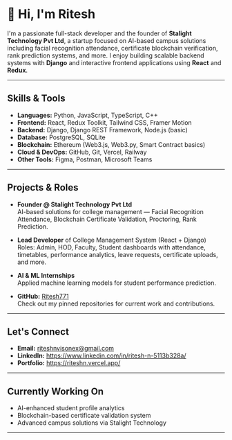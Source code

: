 # 👋 Hi, I'm Ritesh

I'm a passionate full-stack developer and the founder of **Stalight Technology Pvt Ltd**, a startup focused on AI-based campus solutions including facial recognition attendance, certificate blockchain verification, rank prediction systems, and more. I enjoy building scalable backend systems with **Django** and interactive frontend applications using **React** and **Redux**.

---

##  Skills & Tools
- **Languages:** Python, JavaScript, TypeScript, C++
- **Frontend:** React, Redux Toolkit, Tailwind CSS, Framer Motion
- **Backend:** Django, Django REST Framework, Node.js (basic)
- **Database:** PostgreSQL, SQLite
- **Blockchain:** Ethereum (Web3.js, Web3.py, Smart Contract basics)
- **Cloud & DevOps:** GitHub, Git, Vercel, Railway
- **Other Tools:** Figma, Postman, Microsoft Teams

---

##  Projects & Roles
- **Founder @ Stalight Technology Pvt Ltd**  
  AI-based solutions for college management — Facial Recognition Attendance, Blockchain Certificate Validation, Proctoring, Rank Prediction.
  
- **Lead Developer** of College Management System (React + Django)  
  Roles: Admin, HOD, Faculty, Student dashboards with attendance, timetables, performance analytics, leave requests, certificate uploads, and more.

- **AI & ML Internships**  
  Applied machine learning models for student performance prediction.

- **GitHub:** [Ritesh771](https://github.com/Ritesh771)  
  Check out my pinned repositories for current work and contributions.

---

## Let's Connect

- **Email:** riteshnvisonex@gmail.com
- **LinkedIn:** https://www.linkedin.com/in/ritesh-n-5113b328a/
- **Portfolio:** https://riteshn.vercel.app/

---

## Currently Working On

- AI-enhanced student profile analytics
- Blockchain-based certificate validation system
- Advanced campus solutions via Stalight Technology

---

